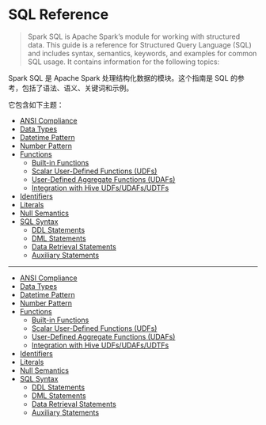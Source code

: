 # SQL Reference

> Spark SQL is Apache Spark’s module for working with structured data. This guide is a reference for Structured Query Language (SQL) and includes syntax, semantics, keywords, and examples for common SQL usage. It contains information for the following topics:

Spark SQL 是 Apache Spark 处理结构化数据的模块。这个指南是 SQL 的参考，包括了语法、语义、关键词和示例。

它包含如下主题：

- [ANSI Compliance](https://spark.apache.org/docs/3.3.2/sql-ref-ansi-compliance.html)
- [Data Types](https://spark.apache.org/docs/3.3.2/sql-ref-datatypes.html)
- [Datetime Pattern](https://spark.apache.org/docs/3.3.2/sql-ref-datetime-pattern.html)
- [Number Pattern](https://spark.apache.org/docs/3.3.2/sql-ref-number-pattern.html)
- [Functions](https://spark.apache.org/docs/3.3.2/sql-ref-functions.html)
	- [Built-in Functions](https://spark.apache.org/docs/3.3.2/sql-ref-functions-builtin.html)
	- [Scalar User-Defined Functions (UDFs)](https://spark.apache.org/docs/3.3.2/sql-ref-functions-udf-scalar.html)
	- [User-Defined Aggregate Functions (UDAFs)](https://spark.apache.org/docs/3.3.2/sql-ref-functions-udf-aggregate.html)
	- [Integration with Hive UDFs/UDAFs/UDTFs](https://spark.apache.org/docs/3.3.2/sql-ref-functions-udf-hive.html)
- [Identifiers](https://spark.apache.org/docs/3.3.2/sql-ref-identifier.html)
- [Literals](https://spark.apache.org/docs/3.3.2/sql-ref-literals.html)
- [Null Semantics](https://spark.apache.org/docs/3.3.2/sql-ref-null-semantics.html)
- [SQL Syntax](https://spark.apache.org/docs/3.3.2/sql-ref-syntax.html)
	- [DDL Statements](https://spark.apache.org/docs/3.3.2/sql-ref-syntax.html#ddl-statements)
	- [DML Statements](https://spark.apache.org/docs/3.3.2/sql-ref-syntax.html#dml-statements)
	- [Data Retrieval Statements](https://spark.apache.org/docs/3.3.2/sql-ref-syntax.html#data-retrieval-statements)
	- [Auxiliary Statements](https://spark.apache.org/docs/3.3.2/sql-ref-syntax.html#auxiliary-statements)
	
--------------------------------------------------

- [ANSI Compliance]()
- [Data Types]()
- [Datetime Pattern]()
- [Number Pattern]()
- [Functions]()
	- [Built-in Functions]()
	- [Scalar User-Defined Functions (UDFs)]()
	- [User-Defined Aggregate Functions (UDAFs)]()
	- [Integration with Hive UDFs/UDAFs/UDTFs]()
- [Identifiers]()
- [Literals]()
- [Null Semantics]()
- [SQL Syntax]()
	- [DDL Statements]()
	- [DML Statements]()
	- [Data Retrieval Statements]()
	- [Auxiliary Statements]()